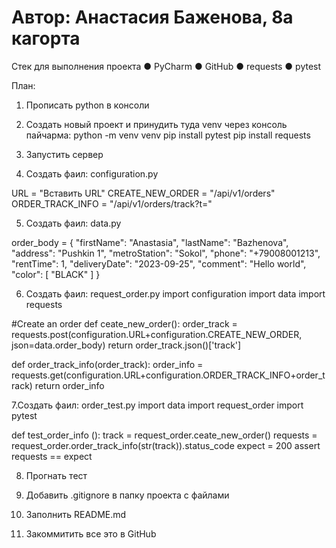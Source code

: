﻿# Автор: Анастасия Баженова, 8а кагорта
Стек для выполнения проекта
●	PyCharm
●	GitHub
●	requests
●	pytest

План:
1. Прописать python в консоли 
2. Создать новый проект и принудить туда venv через консоль пайчарма: 
python -m venv venv
pip install pytest
pip install requests

3. Запустить сервер

4. Создать фаил: configuration.py

URL = "Вставить URL"
CREATE_NEW_ORDER = "/api/v1/orders"
ORDER_TRACK_INFO = "/api/v1/orders/track?t="

5. Создать фаил: data.py

order_body = {
    "firstName": "Anastasia",
    "lastName": "Bazhenova",
    "address": "Pushkin 1",
    "metroStation": "Sokol",
    "phone": "+79008001213",
    "rentTime": 1,
    "deliveryDate": "2023-09-25",
    "comment": "Hello world",
    "color": [
             "BLACK"
    ]
}

6. Создать фаил: request_order.py
import configuration
import data
import requests

#Create an order
def ceate_new_order():
    order_track = requests.post(configuration.URL+configuration.CREATE_NEW_ORDER, json=data.order_body)
    return order_track.json()['track']

def order_track_info(order_track):
    order_info = requests.get(configuration.URL+configuration.ORDER_TRACK_INFO+order_track)
    return order_info

7.Создать фаил: order_test.py
import data
import request_order
import pytest

def test_order_info ():
    track = request_order.ceate_new_order()
    requests = request_order.order_track_info(str(track)).status_code
    expect = 200
    assert requests == expect

8. Прогнать тест

9. Добавить .gitignore в папку проекта с файлами

10. Заполнить README.md

11. Закоммитить все это в GitHub






